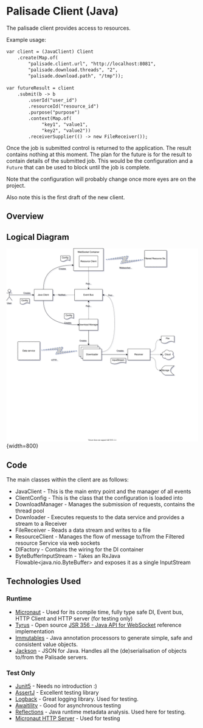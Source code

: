 # Palisade Client (Java)

The palisade client provides access to resources.

Example usage:

```
var client = (JavaClient) Client
    .create(Map.of(
        "palisade.client.url", "http://localhost:8081",
        "palisade.download.threads", "2",
        "palisade.download.path", "/tmp"));

var futureResult = client
    .submit(b -> b
        .userId("user_id")
        .resourceId("resource_id")
        .purpose("purpose")
        .context(Map.of(
             "key1", "value1",
             "key2", "value2"))
        .receiverSupplier(() -> new FileReceiver());
```

Once the job is submitted control is returned to the application. The result contains nothing at this moment. The plan for the future is for the result to contain details of the submitted job. This would be the configuration and a `Future` that can be used to block until the job is complete.

Note that the configuration will probably change once more eyes are on the project.

Also note this is the first draft of the new client.

## Overview

## Logical Diagram

![Logical Diagram](doc/java-client-logical-diagram-1.svg){width=800}

## Code

The main classes within the client are as follows:

* JavaClient - This is the main entry point and the manager of all events
* ClientConfig - This is the class that the configuration is loaded into
* DownloadManager - Manages the submission of requests, contains the thread pool
* Downloader - Executes requests to the data service and provides a stream to a Receiver
* FileReceiver - Reads a data stream and writes to a file
* ResourceClient - Manages the flow of message to/from the Filtered resource Service via web sockets
* DIFactory - Contains the wiring for the DI container
* ByteBufferInputStream - Takes an RxJava Flowable<java.nio.ByteBuffer> and exposes it as a single InputStream

## Technologies Used

### Runtime

* [Micronaut](https://micronaut.io/) - Used for its compile time, fully type safe DI, Event bus, HTTP Client and HTTP server (for testing only)
* [Tyrus](https://tyrus-project.github.io/) - Open source [JSR 356 - Java API for WebSocket](http://java.net/projects/websocket-spec) reference implementation
* [Immutables](https://immutables.github.io/) - Java annotation processors to generate simple, safe and consistent value objects.
* [Jackson]() - JSON for Java. Handles all the (de)serialisation of objects to/from the Palisade servers.

### Test Only

* [Junit5](https://junit.org/junit5/) - Needs no introduction :)
* [AssertJ](https://assertj.github.io/doc/) - Excellent testing library
* [Logback](http://logback.qos.ch/) - Great logging library. Used for testing.
* [Awaitility](https://github.com/awaitility/awaitility) - Good for asynchronous testing
* [Reflections](https://github.com/ronmamo/reflections) - Java runtime metadata analysis. Used here for testing.
* [Micronaut HTTP Server](https://micronaut.io/) - Used for testing
